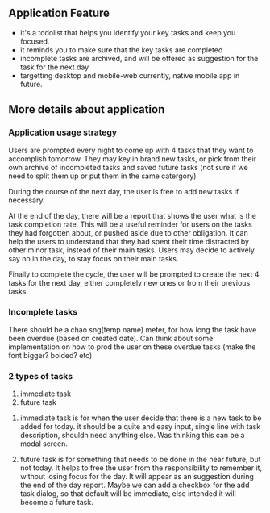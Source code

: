 ## Application Feature

* it's a todolist that helps you identify your key tasks and keep you focused.
* it reminds you to make sure that the key tasks are completed
* incomplete tasks are archived, and will be offered as suggestion for the task for the next day
* targetting desktop and mobile-web currently, native mobile app in future.

## More details about application

### Application usage strategy

Users are prompted every night to come up with 4 tasks that they want to accomplish tomorrow. They may key in brand new tasks, or pick from their own archive of incompleted tasks and saved future tasks (not sure if we need to split them up or put them in the same catergory)

During the course of the next day, the user is free to add new tasks if necessary.

At the end of the day, there will be a report that shows the user what is the task completion rate. This will be a useful reminder for users on the tasks they had forgotten about, or pushed aside due to other obligation. It can help the users to understand that they had spent their time distracted by other minor task, instead of their main tasks. Users may decide to actively say no in the day, to stay focus on their main tasks.

Finally to complete the cycle, the user will be prompted to create the next 4 tasks for the next day, either completely new ones or from their previous tasks.

### Incomplete tasks

There should be a chao sng(temp name) meter, for how long the task have been overdue (based on created date). Can think about some implementation on how to prod the user on these overdue tasks (make the font bigger? bolded? etc)

### 2 types of tasks

1. immediate task
1. future task

1) immediate task is for when the user decide that there is a new task to be added for today. it should be a quite and easy input, single line with task description, shouldn need anything else. Was thinking this can be a modal screen.

2) future task is for something that needs to be done in the near future, but not today. It helps to free the user from the responsibility to remember it, without losing focus for the day. It will appear as an suggestion during the end of the day report. Maybe we can add a checkbox for the add task dialog, so that default will be immediate, else intended it will become a future task.